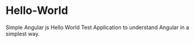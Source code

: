 # Hello-World
Simple Angular js Hello World Test Application to understand Angular in a simplest way.
